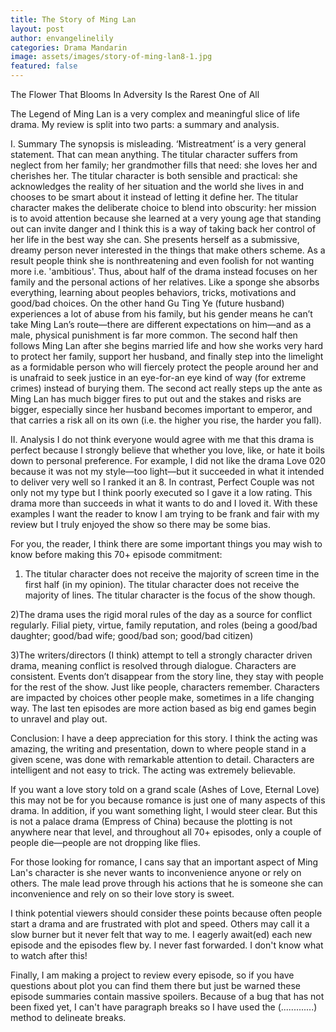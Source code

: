 ```yaml
---
title: The Story of Ming Lan 
layout: post
author: envangelinelily
categories: Drama Mandarin
image: assets/images/story-of-ming-lan8-1.jpg
featured: false
---
```


The Flower That Blooms In Adversity Is the Rarest One of All

The Legend of Ming Lan is a very complex and meaningful slice of life drama. My review is split into two parts: a summary and analysis.

I. Summary
The synopsis is misleading. ‘Mistreatment’ is a very general statement. That can mean anything. The titular character suffers from neglect from her family; her grandmother fills that need: she loves her and cherishes her. The titular character is both sensible and practical: she acknowledges the reality of her situation and the world she lives in and chooses to be smart about it instead of letting it define her. The titular character makes the deliberate choice to blend into obscurity: her mission is to avoid attention because she learned at a very young age that standing out can invite danger and I think this is a way of taking back her control of her life in the best way she can. She presents herself as a submissive, dreamy person never interested in the things that make others scheme. As a result people think she is nonthreatening and even foolish for not wanting more i.e. 'ambitious'. Thus, about half of the drama instead focuses on her family and the personal actions of her relatives. Like a sponge she absorbs everything, learning about peoples behaviors, tricks, motivations and good/bad choices. On the other hand Gu Ting Ye (future husband) experiences a lot of abuse from his family, but his gender means he can’t take Ming Lan’s route—there are different expectations on him—and as a male, physical punishment is far more common. The second half then follows Ming Lan after she begins married life and how she works very hard to protect her family, support her husband, and finally step into the limelight as a formidable person who will fiercely protect the people around her and is unafraid to seek justice in an eye-for-an eye kind of way (for extreme crimes) instead of burying them. The second act really steps up the ante as Ming Lan has much bigger fires to put out and the stakes and risks are bigger, especially since her husband becomes important to emperor, and that carries a risk all on its own (i.e. the higher you rise, the harder you fall).

II. Analysis
I do not think everyone would agree with me that this drama is perfect because I strongly believe that whether you love, like, or hate it boils down to personal preference. For example, I did not like the drama Love 020 because it was not my style—too light—but it succeeded in what it intended to deliver very well so I ranked it an 8. In contrast, Perfect Couple was not only not my type but I think poorly executed so I gave it a low rating. This drama more than succeeds in what it wants to do and I loved it. With these examples I want the reader to know I am trying to be frank and fair with my review but I truly enjoyed the show so there may be some bias.

For you, the reader, I think there are some important things you may wish to know before making this 70+ episode commitment:

1) The titular character does not receive the majority of screen time in the first half (in my opinion). The titular character does not receive the majority of lines. The titular character is the focus of the show though.

2)The drama uses the rigid moral rules of the day as a source for conflict regularly. Filial piety, virtue, family reputation, and roles (being a good/bad daughter; good/bad wife; good/bad son; good/bad citizen)

3)The writers/directors (I think) attempt to tell a strongly character driven drama, meaning conflict is resolved through dialogue. Characters are consistent. Events don’t disappear from the story line, they stay with people for the rest of the show. Just like people, characters remember. Characters are impacted by choices other people make, sometimes in a life changing way. The last ten episodes are more action based as big end games begin to unravel and play out.

Conclusion:
I have a deep appreciation for this story. I think the acting was amazing, the writing and presentation, down to where people stand in a given scene, was done with remarkable attention to detail. Characters are intelligent and not easy to trick. The acting was extremely believable.

If you want a love story told on a grand scale (Ashes of Love, Eternal Love) this may not be for you because romance is just one of many aspects of this drama. In addition, if you want something light, I would steer clear. But this is not a palace drama (Empress of China) because the plotting is not anywhere near that level, and throughout all 70+ episodes, only a couple of people die—people are not dropping like flies.

For those looking for romance, I cans say that an important aspect of Ming Lan's character is she never wants to inconvenience anyone or rely on others. The male lead prove through his actions that he is someone she can inconvenience and rely on so their love story is sweet.

I think potential viewers should consider these points because often people start a drama and are frustrated with plot and speed. Others may call it a slow burner but it never felt that way to me. I eagerly await(ed) each new episode and the episodes flew by. I never fast forwarded. I don't know what to watch after this!

Finally,
I am making a project to review every episode, so if you have questions about plot you can find them there but just be warned these episode summaries contain massive spoilers. Because of a bug that has not been fixed yet, I can't have paragraph breaks so I have used the (.............) method to delineate breaks.